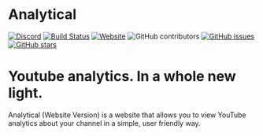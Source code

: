 # Analytical


[![Discord](https://canary.discordapp.com/api/guilds/752941423153774674/widget.png)](https://discord.themorningcompany.net)
[![Build Status](https://travis-ci.org/TheMorningCompany/analytical-website.svg?branch=master)](https://travis-ci.org/TheMorningCompany/analytical-website)
[![Website](https://img.shields.io/website?url=https%3A%2F%2Fanalytical.themorningcompany.net)](https://analytical.themorningcompany.net)
![GitHub contributors](https://img.shields.io/github/contributors/TheMorningCompany/analytical-website)
[![GitHub issues](https://img.shields.io/github/issues/TheMorningCompany/analytical-website)](https://github.com/TheMorningCompany/analytical-website/issues)
[![GitHub stars](https://img.shields.io/github/stars/TheMorningCompany/analytical-website)](https://github.com/TheMorningCompany/analytical-website/stargazers)

# Youtube analytics. In a whole new light.
Analytical (Website Version) is a website that allows you to view YouTube analytics about your channel in a simple, user friendly way.
